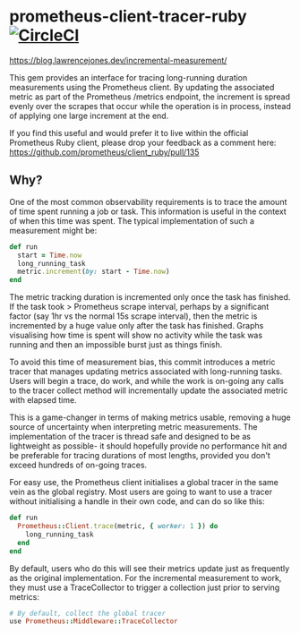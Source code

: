 # prometheus-client-tracer-ruby [![CircleCI](https://circleci.com/gh/lawrencejones/prometheus-client-tracer-ruby.svg?style=svg)](https://circleci.com/gh/lawrencejones/prometheus-client-tracer-ruby)

https://blog.lawrencejones.dev/incremental-measurement/

This gem provides an interface for tracing long-running duration measurements
using the Prometheus client. By updating the associated metric as part of the
Prometheus /metrics endpoint, the increment is spread evenly over the scrapes
that occur while the operation is in process, instead of applying one large
increment at the end.

If you find this useful and would prefer it to live within the official
Prometheus Ruby client, please drop your feedback as a comment here:
https://github.com/prometheus/client_ruby/pull/135

## Why?

One of the most common observability requirements is to trace the amount of time
spent running a job or task. This information is useful in the context of when
this time was spent. The typical implementation of such a measurement might be:

```ruby
def run
  start = Time.now
  long_running_task
  metric.increment(by: start - Time.now)
end
```

The metric tracking duration is incremented only once the task has finished. If
the task took > Prometheus scrape interval, perhaps by a significant factor (say
1hr vs the normal 15s scrape interval), then the metric is incremented by a huge
value only after the task has finished.  Graphs visualising how time is spent
will show no activity while the task was running and then an impossible burst
just as things finish.

To avoid this time of measurement bias, this commit introduces a metric tracer
that manages updating metrics associated with long-running tasks.  Users will
begin a trace, do work, and while the work is on-going any calls to the tracer
collect method will incrementally update the associated metric with elapsed
time.

This is a game-changer in terms of making metrics usable, removing a huge source
of uncertainty when interpreting metric measurements. The implementation of the
tracer is thread safe and designed to be as lightweight as possible- it should
hopefully provide no performance hit and be preferable for tracing durations of
most lengths, provided you don't exceed hundreds of on-going traces.

For easy use, the Prometheus client initialises a global tracer in the same vein
as the global registry. Most users are going to want to use a tracer without
initialising a handle in their own code, and can do so like this:

```ruby
def run
  Prometheus::Client.trace(metric, { worker: 1 }) do
    long_running_task
  end
end
```

By default, users who do this will see their metrics update just as frequently
as the original implementation. For the incremental measurement to work, they
must use a TraceCollector to trigger a collection just prior to serving metrics:

```ruby
# By default, collect the global tracer
use Prometheus::Middleware::TraceCollector
```
